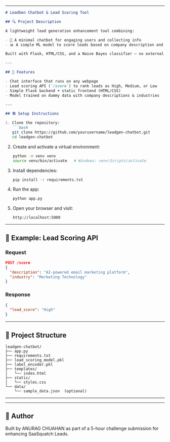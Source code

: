 

---

````markdown
# LeadGen Chatbot & Lead Scoring Tool

## 🔍 Project Description

A lightweight lead generation enhancement tool combining:

- 🤖 A minimal chatbot for engaging users and collecting info  
- 📊 A simple ML model to score leads based on company description and industry  

Built with Flask, HTML/CSS, and a Naive Bayes classifier — no external APIs required.

---

## 🚀 Features

- Chat interface that runs on any webpage
- Lead scoring API (`/score`) to rank leads as High, Medium, or Low
- Simple Flask backend + static frontend (HTML/CSS)
- Model trained on dummy data with company descriptions & industries

---

## 🛠️ Setup Instructions

1. Clone the repository:
   ```bash
   git clone https://github.com/yourusername/leadgen-chatbot.git
   cd leadgen-chatbot
````

2. Create and activate a virtual environment:

   ```bash
   python -m venv venv
   source venv/bin/activate   # Windows: venv\Scripts\activate
   ```

3. Install dependencies:

   ```bash
   pip install -r requirements.txt
   ```

4. Run the app:

   ```bash
   python app.py
   ```

5. Open your browser and visit:

   ```
   http://localhost:5000
   ```

---

## 🧠 Example: Lead Scoring API

### Request

```json
POST /score
{
  "description": "AI-powered email marketing platform",
  "industry": "Marketing Technology"
}
```

### Response

```json
{
  "lead_score": "High"
}
```

---

## 📁 Project Structure

```
leadgen-chatbot/
├── app.py
├── requirements.txt
├── lead_scoring_model.pkl
├── label_encoder.pkl
├── templates/
│   └── index.html
├── static/
│   └── styles.css
└── data/
    └── sample_data.json  (optional)
```

---



---

## 👤 Author

Built by ANURAG CHUAHAN as part of a 5-hour challenge submission for enhancing SaaSquatch Leads.

```
